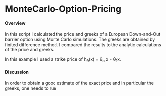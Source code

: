 # MonteCarlo-Option-Pricing


#### Overview
In this script I calculated the price and greeks of a European Down-and-Out barrier option using Monte Carlo simulations. The greeks are obtained by finited difference method.
I compared the results to the analytic calculations of the price and greeks.

In this example I used a strike price of h<sub>&theta;</sub>(x) = &theta;<sub>o</sub> x + &theta;<sub>1</sub>x. 

#### Discussion
In order to obtain a good estimate of the exact price and in particular the greeks, one needs to run 
